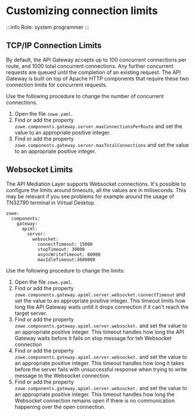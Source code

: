 # Customizing connection limits

:::info Role: system programmer
:::

## TCP/IP Connection Limits

By default, the API Gateway accepts up to 100 concurrent connections per route, and 1000 total concurrent connections. Any further concurrent requests are queued until the completion of an existing request. The API Gateway is built on top of Apache HTTP components that require these two connection limits for concurrent requests. 

Use the following procedure to change the number of concurrent connections.

1. Open the file `zowe.yaml`.
2. Find or add the property `zowe.components.gateway.server.maxConnectionsPerRoute` and set the value to an appropriate positive integer.
3. Find or add the property `zowe.components.gateway.server.maxTotalConnections` and set the value to an appropriate positive integer.

## Websocket Limits

The API Mediation Layer supports Websocket connections. It's possible to configure the limits around timeouts, all the values are in miliseconds. This may be relevant if you see problems for example around the usage of TN32790 terminal in Virtual Desktop. 

```
zowe:
  components:
    gateway:
      apiml:
        server:
          websocket:
            connectTimeout: 15000
            stopTimeout: 30000
            asyncWriteTimeout: 60000
            maxIdleTimeout:3600000
```

Use the following procedure to change the limits:

1. Open the file `zowe.yaml`.
2. Find or add the property `zowe.components.gateway.apiml.server.websocket.connectTimeout` and set the value to an appropriate positive integer. This timeout limits how long the API Gateway waits untill it drops connection if it can't reach the target server.
3. Find or add the property `zowe.components.gateway.apiml.server.websocket.` and set the value to an appropriate positive integer. This timeout handles how long the API Gateway waits before it fails on stop message for teh Websocket connection
4. Find or add the property `zowe.components.gateway.apiml.server.websocket.` and set the value to an appropriate positive integer. This timeout handles how long it takes before the server fails with unsuccessful response when trying to write message to the Websocket connection. 
5. Find or add the property `zowe.components.gateway.apiml.server.websocket.` and set the value to an appropriate positive integer. This timeout handles how long the Websocket connection remains open if there is no communication happening over the open connection. 

